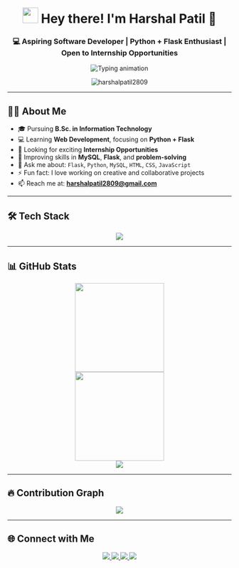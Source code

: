 <h1 align="center">
  <img src="https://media.giphy.com/media/hvRJCLFzcasrR4ia7z/giphy.gif" width="35" />
  Hey there! I'm Harshal Patil 👋
</h1>

<h3 align="center">💻 Aspiring Software Developer | Python + Flask Enthusiast | Open to Internship Opportunities</h3>

<p align="center">
  <img src="https://readme-typing-svg.herokuapp.com?font=Fira+Code&duration=2500&pause=1000&center=true&vCenter=true&width=435&lines=Web+Developer+in+Training+🚀;Flask+Backend+Explorer+🛠️;Creative+Thinker+👨‍💻;Open+to+Internships" alt="Typing animation" />
</p>

<p align="center">
  <img src="https://komarev.com/ghpvc/?username=harshalpatil2809&label=Profile%20views&color=00FFFF&style=flat-square" alt="harshalpatil2809" />
</p>

---

## 🧑‍💻 About Me

- 🎓 Pursuing **B.Sc. in Information Technology**
- 💻 Learning **Web Development**, focusing on **Python + Flask**
- 🚀 Looking for exciting **Internship Opportunities**
- 🌱 Improving skills in **MySQL**, **Flask**, and **problem-solving**
- 💬 Ask me about: `Flask`, `Python`, `MySQL`, `HTML`, `CSS`, `JavaScript`
- ⚡ Fun fact: I love working on creative and collaborative projects
- 📫 Reach me at: **harshalpatil2809@gmail.com**

---

## 🛠️ Tech Stack

<p align="center">
  <img src="https://skillicons.dev/icons?i=html,css,js,python,flask,mysql,git,github,vscode,figma" />
</p>

---

## 📊 GitHub Stats

<p align="center">
  <img src="https://github-readme-stats.vercel.app/api?username=harshalpatil2809&show_icons=true&theme=tokyonight&icon_color=00ffff&title_color=00ffff&text_color=cccccc&bg_color=16161A" height="200" />
  <br />
  <img src="https://github-readme-streak-stats.herokuapp.com?user=harshalpatil2809&theme=tokyonight&hide_border=false&background=16161A&currStreakLabel=00ffff&sideNums=00ffff&sideLabels=cccccc&dates=cccccc" height="200" />
  <br />
  <img src="https://github-readme-stats.vercel.app/api/top-langs/?username=harshalpatil2809&layout=compact&theme=tokyonight&bg_color=16161A&title_color=00ffff&text_color=cccccc" />
</p>

---


## 🔥 Contribution Graph

<p align="center">
  <img src="https://github-readme-activity-graph.vercel.app/graph?username=harshalpatil2809&theme=tokyo-night&area=true&hide_border=true" />
</p>

---

## 🌐 Connect with Me

<p align="center">
  <a href="mailto:harshalpatil2809@gmail.com">
    <img src="https://img.shields.io/badge/Gmail-16161A?style=for-the-badge&logo=gmail&logoColor=00FFFF" />
  </a>
  <a href="https://www.linkedin.com/in/harshal-patil-56a0b2293/" target="_blank">
    <img src="https://img.shields.io/badge/LinkedIn-16161A?style=for-the-badge&logo=linkedin&logoColor=00FFFF" />
  </a>
  <a href="https://x.com/Patil_Harshal_5" target="_blank">
    <img src="https://img.shields.io/badge/Twitter(X)-16161A?style=for-the-badge&logo=twitter&logoColor=00FFFF" />
  </a>
  <a href="https://www.instagram.com/_harshallpatil_/?hl=en" target="_blank">
    <img src="https://img.shields.io/badge/Instagram-16161A?style=for-the-badge&logo=instagram&logoColor=00FFFF" />
  </a>
</p>
